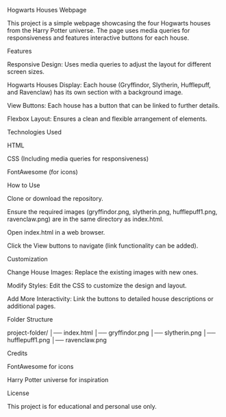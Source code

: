 Hogwarts Houses Webpage

This project is a simple webpage showcasing the four Hogwarts houses from the Harry Potter universe. The page uses media queries for responsiveness and features interactive buttons for each house.

Features

Responsive Design: Uses media queries to adjust the layout for different screen sizes.

Hogwarts Houses Display: Each house (Gryffindor, Slytherin, Hufflepuff, and Ravenclaw) has its own section with a background image.

View Buttons: Each house has a button that can be linked to further details.

Flexbox Layout: Ensures a clean and flexible arrangement of elements.

Technologies Used

HTML

CSS (Including media queries for responsiveness)

FontAwesome (for icons)

How to Use

Clone or download the repository.

Ensure the required images (gryffindor.png, slytherin.png, hufflepuff1.png, ravenclaw.png) are in the same directory as index.html.

Open index.html in a web browser.

Click the View buttons to navigate (link functionality can be added).

Customization

Change House Images: Replace the existing images with new ones.

Modify Styles: Edit the CSS to customize the design and layout.

Add More Interactivity: Link the buttons to detailed house descriptions or additional pages.

Folder Structure

project-folder/
│── index.html
│── gryffindor.png
│── slytherin.png
│── hufflepuff1.png
│── ravenclaw.png

Credits

FontAwesome for icons

Harry Potter universe for inspiration

License

This project is for educational and personal use only.

